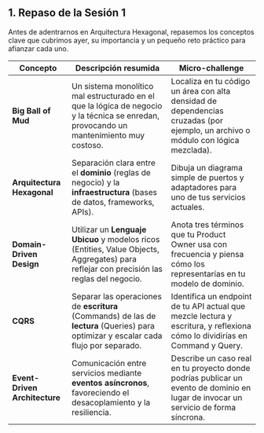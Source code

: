 ## 1. Repaso de la Sesión 1

Antes de adentrarnos en Arquitectura Hexagonal, repasemos los conceptos clave que cubrimos ayer, su importancia y un pequeño reto práctico para afianzar cada uno.

| Concepto               | Descripción resumida                                                                     | Micro-challenge                                                         |
|------------------------|------------------------------------------------------------------------------------------|--------------------------------------------------------------------------|
| **Big Ball of Mud**    | Un sistema monolítico mal estructurado en el que la lógica de negocio y la técnica se enredan, provocando un mantenimiento muy costoso. | Localiza en tu código un área con alta densidad de dependencias cruzadas (por ejemplo, un archivo o módulo con lógica mezclada). |
| **Arquitectura Hexagonal** | Separación clara entre el **dominio** (reglas de negocio) y la **infraestructura** (bases de datos, frameworks, APIs).             | Dibuja un diagrama simple de puertos y adaptadores para uno de tus servicios actuales.       |
| **Domain-Driven Design**   | Utilizar un **Lenguaje Ubicuo** y modelos ricos (Entities, Value Objects, Aggregates) para reflejar con precisión las reglas del negocio. | Anota tres términos que tu Product Owner usa con frecuencia y piensa cómo los representarías en tu modelo de dominio. |
| **CQRS**               | Separar las operaciones de **escritura** (Commands) de las de **lectura** (Queries) para optimizar y escalar cada flujo por separado. | Identifica un endpoint de tu API actual que mezcle lectura y escritura, y reflexiona cómo lo dividirías en Command y Query.  |
| **Event-Driven Architecture** | Comunicación entre servicios mediante **eventos asíncronos**, favoreciendo el desacoplamiento y la resiliencia.               | Describe un caso real en tu proyecto donde podrías publicar un evento de dominio en lugar de invocar un servicio de forma síncrona. |

